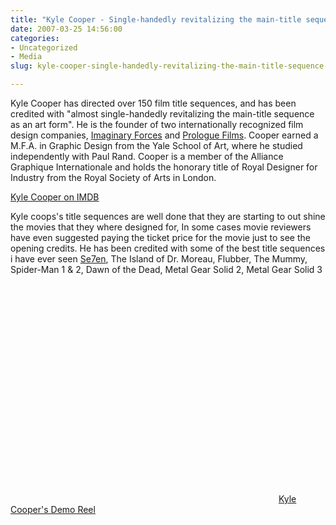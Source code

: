 ```yaml
---
title: "Kyle Cooper - Single-handedly revitalizing the main-title sequence as an art form"
date: 2007-03-25 14:56:00
categories:
- Uncategorized
- Media
slug: kyle-cooper-single-handedly-revitalizing-the-main-title-sequence-as-an-art-form

---
```


Kyle Cooper has directed over 150 film title sequences, and has been credited with "almost single-handedly revitalizing the main-title sequence as an art form". He is the founder of two internationally recognized film design companies, <a href="http://imaginaryforces.com/">Imaginary Forces</a> and <a href="http://www.prologue.com/">Prologue Films</a>. Cooper earned a M.F.A. in Graphic Design from the Yale School of Art, where he studied independently with Paul Rand. Cooper is a member of the Alliance Graphique Internationale and holds the honorary title of Royal Designer for Industry from the Royal Society of Arts in London.

<a href="http://www.imdb.com/name/nm0178204/">Kyle Cooper on IMDB </a>

Kyle coops's title sequences are well done that they are starting to out shine the movies that they where designed for, In some cases movie reviewers have even suggested paying the ticket price for the movie just to see the opening credits. He has been credited with some of the best title sequences i have ever seen <a href="http://www.youtube.com/watch?v=SEZK7mJoPLY">Se7en</a>, The Island of Dr. Moreau, Flubber, The Mummy, Spider-Man 1 &amp; 2, Dawn of the Dead, Metal Gear Solid 2, Metal Gear Solid 3

<object width="425" height="350"><param name="movie" value="http://www.youtube.com/v/kf2yk1x-Fis"></param><param name="wmode" value="transparent"></param><embed src="http://www.youtube.com/v/kf2yk1x-Fis" type="application/x-shockwave-flash" wmode="transparent" width="425" height="350"></embed></object>
<a href="http://www.youtube.com/watch?v=kf2yk1x-Fis">Kyle Cooper's Demo Reel </a>
